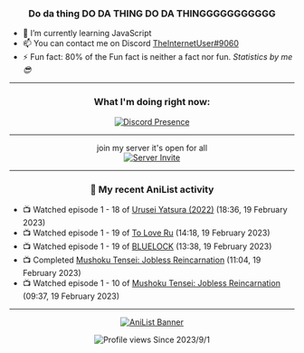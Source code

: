 <div align="center">

### Do da thing DO DA THING DO DA THINGGGGGGGGGGG
</div>

- 🌱 I’m currently learning JavaScript
- 📫 You can contact me on Discord [TheInternetUser#9060](https://discord.com/users/534117072796385300)
- ⚡ Fun fact: 80% of the Fun fact is neither a fact nor fun. _Statistics by me 😎_
<hr>

<div align="center">

### What I'm doing right now:
[![Discord Presence](https://lanyard.cnrad.dev/api/534117072796385300)](https://discord.com/users/534117072796385300)
<hr>

join my server it's open for all <br>
[![Server Invite](https://invidget.switchblade.xyz/bfYgVHxrSs)](https://discord.gg/bfYgVHxrSs)

<hr>
  
### 🌸 My recent AniList activity

</div>

<!-- ANILIST_ACTIVITY:start -->

-   📺 Watched episode 1 - 18 of [Urusei Yatsura (2022)](https://anilist.co/anime/143277) (18:36, 19 February 2023)
-   📺 Watched episode 1 - 19 of [To Love Ru](https://anilist.co/anime/3455) (14:18, 19 February 2023)
-   📺 Watched episode 1 - 19 of [BLUELOCK](https://anilist.co/anime/137822) (13:38, 19 February 2023)
-   📺 Completed [Mushoku Tensei: Jobless Reincarnation](https://anilist.co/anime/108465) (11:04, 19 February 2023)
-   📺 Watched episode 1 - 10 of [Mushoku Tensei: Jobless Reincarnation](https://anilist.co/anime/108465) (09:37, 19 February 2023)

<!-- ANILIST_ACTIVITY:end -->
<hr>

<div align="center">

[![AniList Banner](https://img.anili.st/User/929966)](https://anilist.co/user/TheInternetUser)

![Profile views](https://gpvc.arturio.dev/TheInternetUse7) Since 2023/9/1

</div>
